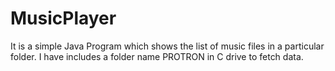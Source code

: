 # MusicPlayer
It is a simple Java Program which shows the list of music files in a particular folder. I have includes a folder name PROTRON in C drive to fetch data.
